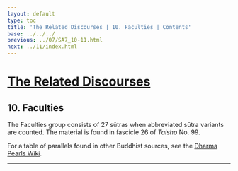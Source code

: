 ```yaml
---
layout: default
type: toc
title: 'The Related Discourses | 10. Faculties | Contents'
base: ../../../
previous: ../07/SA7_10-11.html
next: ../11/index.html
---
```


# [The Related Discourses](../index.html)
## 10. Faculties

The Faculties group consists of 27 sūtras when abbreviated sūtra variants are counted. The material is found in fascicle 26 of *Taisho* No. 99.

For a table of parallels found in other Buddhist sources, see the [Dharma Pearls Wiki](https://dharmapearls.net/dharmabase/index.php/Faculties_Sa%E1%B9%83yukta).

<!--See the notes listed in the introduction to the [Aggregates](../01/index.html){:target="_blank"} regarding conventions followed in the list below.-
Below is a list of the English translations currently available.
-->

---
